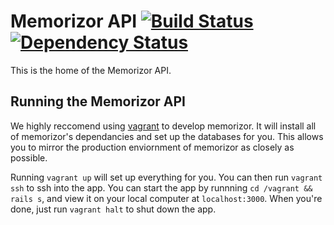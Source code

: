 # Memorizor API [![Build Status](https://travis-ci.org/memorizor/memorizor-api.svg)](https://travis-ci.org/memorizor/memorizor-api) [![Dependency Status](https://gemnasium.com/memorizor/memorizor-api.svg)](https://gemnasium.com/memorizor/memorizor-api)


This is the home of the Memorizor API.

## Running the Memorizor API

We highly reccomend using [vagrant](https://www.vagrantup.com/) to develop memorizor. It will install all of memorizor's dependancies and set up the databases for you. This allows you to mirror the production enviornment of memorizor as closely as possible.

Running `vagrant up` will set up everything for you.
You can then run `vagrant ssh` to ssh into the app.
You can start the app by runnning `cd /vagrant && rails s`, and view it on your local computer at `localhost:3000`.
When you're done, just run `vagrant halt` to shut down the app.
